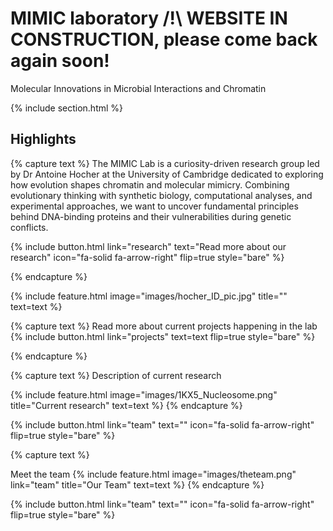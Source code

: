 ---
---

# MIMIC laboratory /!\ WEBSITE IN CONSTRUCTION, please come back again soon!

Molecular Innovations in Microbial Interactions and Chromatin


{% include section.html %}

## Highlights

{% capture text %}
The MIMIC Lab is a curiosity-driven research group led by Dr Antoine Hocher at the University of Cambridge dedicated to exploring how evolution shapes chromatin and molecular mimicry. Combining evolutionary thinking with synthetic biology, computational analyses, and experimental approaches, we want to uncover fundamental principles behind DNA-binding proteins and their vulnerabilities during genetic conflicts. 

{%
  include button.html
  link="research"
  text="Read more about our research"
  icon="fa-solid fa-arrow-right"
  flip=true
  style="bare"
%}

{% endcapture %}

{%
  include feature.html
  image="images/hocher_ID_pic.jpg"
  title=""
  text=text
%}

{% capture text %}
Read more about current projects happening in the lab
{%
  include button.html
  link="projects"
  text=text
  flip=true
  style="bare"
%}

{% endcapture %}


{% capture text %}
Description of current research


{%
  include feature.html
  image="images/1KX5_Nucleosome.png"
  title="Current research"
  text=text
%}
{% endcapture %}


{%
  include button.html
  link="team"
  text=""
  icon="fa-solid fa-arrow-right"
  flip=true
  style="bare"
%}



{% capture text %}

Meet the team
{%
  include feature.html
  image="images/theteam.png"
  link="team"
  title="Our Team"
  text=text
%}
{% endcapture %}

{%
  include button.html
  link="team"
  text=""
  icon="fa-solid fa-arrow-right"
  flip=true
  style="bare"
%}
